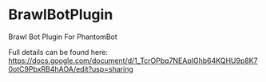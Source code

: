 # BrawlBotPlugin
Brawl Bot Plugin For PhantomBot

Full details can be found here: https://docs.google.com/document/d/1_TcrOPbq7NEApIGhb64KQHU9p8K70otC9PbxRB4hAOA/edit?usp=sharing
